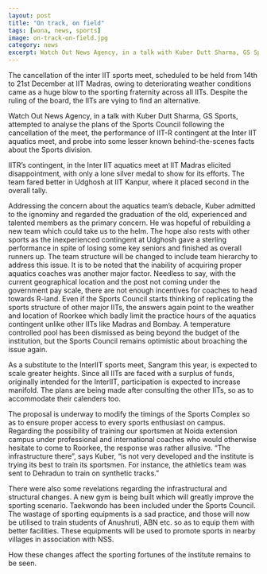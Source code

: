 ```yaml
---
layout: post
title: "On track, on field"
tags: [wona, news, sports]
image: on-track-on-field.jpg
category: news
excerpt: Watch Out News Agency, in a talk with Kuber Dutt Sharma, GS Sports, attempted to analyse the plans of the Sports Council following the cancellation of the meet, the performance of IIT-R contingent at the Inter IIT aquatics meet, and probe into some lesser known behind-the-scenes facts about the Sports division.
---
```

The cancellation of the inter IIT sports meet, scheduled to be held from 14th to 21st December at IIT Madras, 
owing to deteriorating weather conditions came as a huge blow to the sporting fraternity across all IITs. 
Despite the ruling of the board, the IITs are vying to find an alternative.  

Watch Out News Agency, in a talk with Kuber Dutt Sharma, GS Sports, attempted to analyse the plans of the 
Sports Council following the cancellation of the meet, the performance of IIT-R contingent at the Inter IIT 
aquatics meet, and probe into some lesser known behind-the-scenes facts about the Sports division.

IITR’s contingent, in the Inter IIT aquatics meet at IIT Madras elicited disappointment, with only a lone silver 
medal to show for its efforts. The team fared better in Udghosh at IIT Kanpur, where it placed second in the 
overall tally.  

Addressing the concern about the aquatics team’s debacle, Kuber admitted to the ignominy and regarded the 
graduation of the old, experienced and talented members as the primary concern. He was hopeful of 
rebuilding a new team which could take us to the helm. The hope also rests with other sports as the 
inexperienced contingent at Udghosh gave a sterling performance in spite of losing some key seniors and 
finished as overall runners up. The team structure will be changed to include team hierarchy to address this 
issue. It is to be noted that the inability of acquiring proper aquatics coaches was another major factor. 
Needless to say, with the current geographical location and the post not coming under the government pay 
scale, there are not enough incentives for coaches to head towards R-land. Even if the Sports Council starts 
thinking of replicating the sports structure of other major IITs, the answers again point to the weather and 
location of Roorkee which badly limit the practice hours of the aquatics contingent unlike other IITs like 
Madras and Bombay. A temperature controlled pool has been dismissed as being beyond the budget of the 
institution, but the Sports Council remains optimistic about broaching the issue again.   

As a substitute to the InterIIT sports meet, Sangram this year, is expected to scale greater heights.  Since all IITs are faced with a surplus of funds, originally intended for the InterIIT, participation is expected to increase manifold. The plans are being made after consulting the other IITs, so as to accommodate their calenders too. 

The proposal is underway to modify the timings of the Sports Complex so as to ensure proper access to every 
sports enthusiast on campus. Regarding the possibility of training our sportsmen at Noida extension campus 
under professional and international coaches who would otherwise hesitate to come to Roorkee, the response 
was rather allusive. “The infrastructure there”, says Kuber, “is not very developed and the institute is trying its best to train its sportsmen. For instance, the athletics team was sent to Dehradun to train on synthetic tracks.”

There were also some revelations regarding the infrastructural and structural changes. A new gym is being 
built which will greatly improve the sporting scenario. Taekwondo has been included under the Sports Council. 
The wastage of sporting equipments is a sad practice, and those will now be utilised to train students of 
Anushruti, ABN etc. so as to equip them with better facilities. These equipments will be used to promote 
sports in nearby villages in association with NSS.

How these changes affect the sporting fortunes of the institute remains to be seen.
